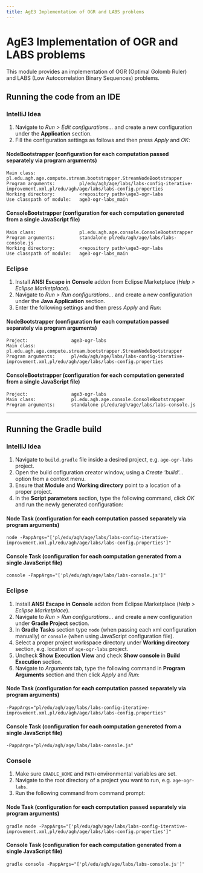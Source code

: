 ```yaml
---
title: AgE3 Implementation of OGR and LABS problems
---
```


# AgE3 Implementation of OGR and LABS problems

This module provides an implementation of OGR (Optimal Golomb Ruler) and LABS (Low Autocorrelation Binary Sequences) problems.

## Running the code from an IDE

### IntelliJ Idea

1. Navigate to *Run > Edit configurations...* and create a new configuration under the **Application** section.
2. Fill the configuration settings as follows and then press *Apply* and *OK*:

#### NodeBootstrapper (configuration for each computation passed separately via program arguments)

```
Main class:                pl.edu.agh.age.compute.stream.bootstrapper.StreamNodeBootstrapper
Program arguments:         pl/edu/agh/age/labs/labs-config-iterative-improvement.xml,pl/edu/agh/age/labs/labs-config.properties
Working directory:         <repository path>\age3-ogr-labs
Use classpath of module:   age3-ogr-labs_main
```

#### ConsoleBootstrapper (configuration for each computation genereted from a single JavaScript file)

```
Main class:                pl.edu.agh.age.console.ConsoleBootstrapper
Program arguments:         standalone pl/edu/agh/age/labs/labs-console.js
Working directory:         <repository path>\age3-ogr-labs
Use classpath of module:   age3-ogr-labs_main
```

### Eclipse

1. Install **ANSI Escape in Console** addon from Eclipse Marketplace (*Help > Eclipse Marketplace*).
2. Navigate to *Run > Run configurations...* and create a new configuration under the **Java Application** section.
3. Enter the following settings and then press *Apply* and *Run*:

#### NodeBootstrapper (configuration for each computation passed separately via program arguments)

```
Project:                age3-ogr-labs
Main class:             pl.edu.agh.age.compute.stream.bootstrapper.StreamNodeBootstrapper
Program arguments:      pl/edu/agh/age/labs/labs-config-iterative-improvement.xml,pl/edu/agh/age/labs/labs-config.properties
```

#### ConsoleBootstrapper (configuration for each computation generated from a single JavaScript file)

```
Project:                age3-ogr-labs
Main class:             pl.edu.agh.age.console.ConsoleBootstrapper
Program arguments:      standalone pl/edu/agh/age/labs/labs-console.js
```

---

## Running the Gradle build

### IntelliJ Idea

1. Navigate to `build.gradle` file inside a desired project, e.g. `age-ogr-labs` project.
2. Open the build cofiguration creator window, using a *Create 'build'...* option from a context menu.
3. Ensure that **Module** and **Working directory** point to a location of a proper project.
4. In the **Script parameters** section, type the following command, click *OK* and run the newly generated configuration:

#### Node Task (configuration for each computation passed separately via program arguments)

```
node -PappArgs="['pl/edu/agh/age/labs/labs-config-iterative-improvement.xml,pl/edu/agh/age/labs/labs-config.properties']"
```

#### Console Task (configuration for each computation generated from a single JavaScript file)

```
console -PappArgs="['pl/edu/agh/age/labs/labs-console.js']"
```

### Eclipse
1. Install **ANSI Escape in Console** addon from Eclipse Marketplace (*Help > Eclipse Marketplace*).
2. Navigate to *Run > Run configurations...* and create a new configuration under **Gradle Project** section.
3. In **Gradle Tasks** section type ``node`` (when passing each xml configuration manually) or ``console`` (when using JavaScript configuration file).
4. Select a proper project workspace directory under **Working directory** section, e.g. location of `age-ogr-labs` project.
5. Uncheck **Show Execution View** and check **Show console** in **Build Execution** section.
5. Navigate to *Arguments* tab, type the following command in **Program Arguments** section and then click *Apply* and *Run*:

#### Node Task (configuration for each computation passed separately via program arguments)

```
-PappArgs="pl/edu/agh/age/labs/labs-config-iterative-improvement.xml,pl/edu/agh/age/labs/labs-config.properties"
```

#### Console Task (configuration for each computation genereted from a single JavaScript file)

```
-PappArgs="pl/edu/agh/age/labs/labs-console.js"
```

### Console
1. Make sure `GRADLE_HOME` and `PATH` environmental variables are set.
2. Navigate to the root directory of a project you want to run, e.g. `age-ogr-labs`.
3. Run the following command from command prompt:

#### Node Task (configuration for each computation passed separately via program arguments)

```
gradle node -PappArgs="['pl/edu/agh/age/labs/labs-config-iterative-improvement.xml,pl/edu/agh/age/labs/labs-config.properties']"
```

#### Console Task (configuration for each computation generated from a single JavaScript file)

```
gradle console -PappArgs="['pl/edu/agh/age/labs/labs-console.js']"
```

